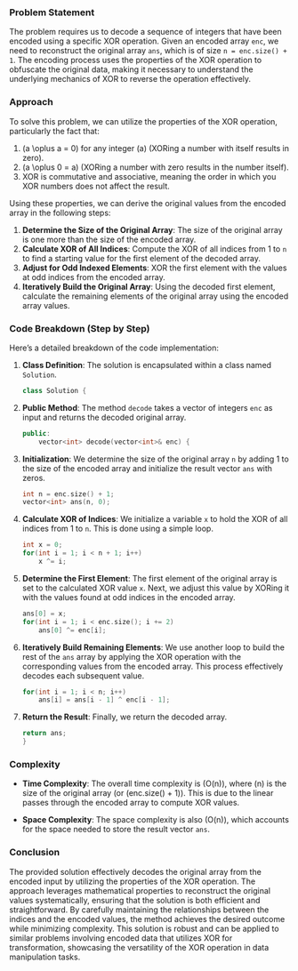 ### Problem Statement

The problem requires us to decode a sequence of integers that have been encoded using a specific XOR operation. Given an encoded array `enc`, we need to reconstruct the original array `ans`, which is of size `n = enc.size() + 1`. The encoding process uses the properties of the XOR operation to obfuscate the original data, making it necessary to understand the underlying mechanics of XOR to reverse the operation effectively.

### Approach

To solve this problem, we can utilize the properties of the XOR operation, particularly the fact that:

1. \(a \oplus a = 0\) for any integer \(a\) (XORing a number with itself results in zero).
2. \(a \oplus 0 = a\) (XORing a number with zero results in the number itself).
3. XOR is commutative and associative, meaning the order in which you XOR numbers does not affect the result.

Using these properties, we can derive the original values from the encoded array in the following steps:

1. **Determine the Size of the Original Array**: The size of the original array is one more than the size of the encoded array.
2. **Calculate XOR of All Indices**: Compute the XOR of all indices from 1 to `n` to find a starting value for the first element of the decoded array.
3. **Adjust for Odd Indexed Elements**: XOR the first element with the values at odd indices from the encoded array.
4. **Iteratively Build the Original Array**: Using the decoded first element, calculate the remaining elements of the original array using the encoded array values.

### Code Breakdown (Step by Step)

Here’s a detailed breakdown of the code implementation:

1. **Class Definition**: The solution is encapsulated within a class named `Solution`.

   ```cpp
   class Solution {
   ```

2. **Public Method**: The method `decode` takes a vector of integers `enc` as input and returns the decoded original array.

   ```cpp
   public:
       vector<int> decode(vector<int>& enc) {
   ```

3. **Initialization**: We determine the size of the original array `n` by adding 1 to the size of the encoded array and initialize the result vector `ans` with zeros.

   ```cpp
   int n = enc.size() + 1;
   vector<int> ans(n, 0);
   ```

4. **Calculate XOR of Indices**: We initialize a variable `x` to hold the XOR of all indices from 1 to `n`. This is done using a simple loop.

   ```cpp
   int x = 0;
   for(int i = 1; i < n + 1; i++)
       x ^= i;
   ```

5. **Determine the First Element**: The first element of the original array is set to the calculated XOR value `x`. Next, we adjust this value by XORing it with the values found at odd indices in the encoded array.

   ```cpp
   ans[0] = x;
   for(int i = 1; i < enc.size(); i += 2)
       ans[0] ^= enc[i];
   ```

6. **Iteratively Build Remaining Elements**: We use another loop to build the rest of the `ans` array by applying the XOR operation with the corresponding values from the encoded array. This process effectively decodes each subsequent value.

   ```cpp
   for(int i = 1; i < n; i++)
       ans[i] = ans[i - 1] ^ enc[i - 1];
   ```

7. **Return the Result**: Finally, we return the decoded array.

   ```cpp
   return ans;
   }
   ```

### Complexity

- **Time Complexity**: The overall time complexity is \(O(n)\), where \(n\) is the size of the original array (or \(enc.size() + 1\)). This is due to the linear passes through the encoded array to compute XOR values.

- **Space Complexity**: The space complexity is also \(O(n)\), which accounts for the space needed to store the result vector `ans`.

### Conclusion

The provided solution effectively decodes the original array from the encoded input by utilizing the properties of the XOR operation. The approach leverages mathematical properties to reconstruct the original values systematically, ensuring that the solution is both efficient and straightforward. By carefully maintaining the relationships between the indices and the encoded values, the method achieves the desired outcome while minimizing complexity. This solution is robust and can be applied to similar problems involving encoded data that utilizes XOR for transformation, showcasing the versatility of the XOR operation in data manipulation tasks.